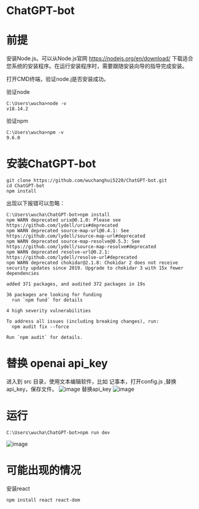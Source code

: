 # ChatGPT-bot

# 前提 
安装Node.js。可以从Node.js官网 https://nodejs.org/en/download/ 下载适合您系统的安装程序。在运行安装程序时，需要跟随安装向导的指导完成安装。

打开CMD终端，验证node.j是否安装成功。

验证node

    C:\Users\wucha>node -v
    v18.14.2
验证npm

    C:\Users\wucha>npm -v
    9.6.0
    
# 安装ChatGPT-bot
    git clone https://github.com/wuchanghui5220/ChatGPT-bot.git
    cd ChatGPT-bot
    npm install
    
出现以下报错可以忽略：

    C:\Users\wucha\ChatGPT-bot>npm install
    npm WARN deprecated urix@0.1.0: Please see https://github.com/lydell/urix#deprecated
    npm WARN deprecated source-map-url@0.4.1: See https://github.com/lydell/source-map-url#deprecated
    npm WARN deprecated source-map-resolve@0.5.3: See https://github.com/lydell/source-map-resolve#deprecated
    npm WARN deprecated resolve-url@0.2.1: https://github.com/lydell/resolve-url#deprecated
    npm WARN deprecated chokidar@2.1.8: Chokidar 2 does not receive security updates since 2019. Upgrade to chokidar 3 with 15x fewer dependencies

    added 371 packages, and audited 372 packages in 19s

    36 packages are looking for funding
      run `npm fund` for details

    4 high severity vulnerabilities

    To address all issues (including breaking changes), run:
      npm audit fix --force

    Run `npm audit` for details.

# 替换 openai api_key
进入到 src 目录，使用文本编辑软件，比如  记事本，打开config.js ,替换api_key，保存文件。
![image](https://user-images.githubusercontent.com/33740652/224201314-3bb47e42-9dd9-4078-8fe1-3abbea058b10.png)
替换api_key
![image](https://user-images.githubusercontent.com/33740652/224201494-ad04a146-535c-4b2b-acc8-7ba756d44acb.png)


# 运行
    C:\Users\wucha\ChatGPT-bot>npm run dev
    
![image](https://user-images.githubusercontent.com/33740652/224197733-c2586a74-708c-445e-a91c-27004f8194e9.png)

# 可能出现的情况

安装react
    
    npm install react react-dom
